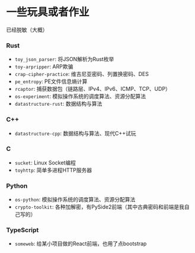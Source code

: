 # 一些玩具或者作业

已经脱敏（大概）

### Rust
- `toy_json_parser`: 将JSON解析为Rust枚举
- `toy-arpripper`: ARP欺骗
- `crap-cipher-practice`: 维吉尼亚密码、列置换密码、DES
- `pe_entropy`: PE文件信息熵计算
- `rcaptor`: 捕获数据包（链路层、IPv4、IPv6、ICMP、TCP、UDP）
- `os-experiment`: 模拟操作系统的调度算法、资源分配算法
- `datastructure-rust`: 数据结构与算法

### C++
- `datastructure-cpp`: 数据结构与算法、现代C++试玩

### C
- `sucket`: Linux Socket编程
- `toyhttp`: 简单多进程HTTP服务器

### Python
- `os-python`: 模拟操作系统的调度算法、资源分配算法
- `crypto-toolkit`: 各种加解密，有PySide2前端（其中古典密码和前端是我自己写的）

### TypeScript
- `someweb`: 给某小项目做的React前端，也用了点bootstrap
